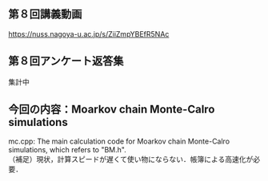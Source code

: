 ## 第８回講義動画 <bf>
https://nuss.nagoya-u.ac.jp/s/ZiiZmpYBEfR5NAc
## 第８回アンケート返答集<bf>
  集計中

## 今回の内容：Moarkov chain Monte-Calro simulations <br>
mc.cpp: The main calculation code for Moarkov chain Monte-Calro simulations, which refers to "BM.h".<br>
（補足）現状，計算スピードが遅くて使い物にならない．帳簿による高速化が必要．
